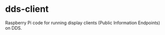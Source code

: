 dds-client
==========

Raspberry Pi code for running display clients (Public Information Endpoints) on DDS.
